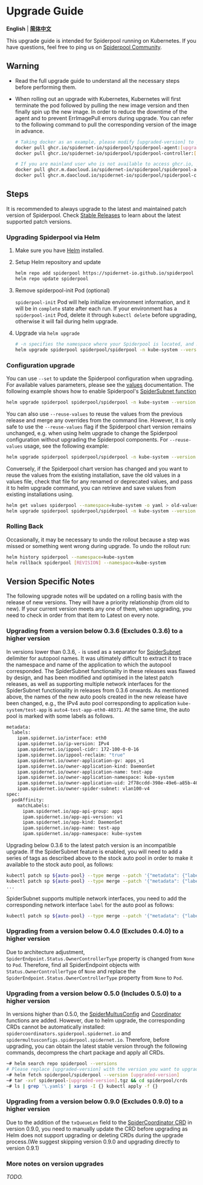 # Upgrade Guide

**English** | [**简体中文**](./upgrade-zh_CN.md)

This upgrade guide is intended for Spiderpool running on Kubernetes. If you have questions, feel free to ping us on [Spiderpool Community](../../README.md#stable-releases).

## Warning

- Read the full upgrade guide to understand all the necessary steps before performing them.

- When rolling out an upgrade with Kubernetes, Kubernetes will first terminate the pod followed by pulling the new image version and then finally spin up the new image. In order to reduce the downtime of the agent and to prevent ErrImagePull errors during upgrade. You can refer to the following command to pull the corresponding version of the image in advance.

    ```bash
    # Taking docker as an example, please modify [upgraded-version] to your upgraded version.
    docker pull ghcr.io/spidernet-io/spiderpool/spiderpool-agent:[upgraded-version]
    docker pull ghcr.io/spidernet-io/spiderpool/spiderpool-controller:[upgraded-version]

    # If you are mainland user who is not available to access ghcr.io, you can use the mirror source ghcr.m.daocloud.io
    docker pull ghcr.m.daocloud.io/spidernet-io/spiderpool/spiderpool-agent:[upgraded-version]
    docker pull ghcr.m.daocloud.io/spidernet-io/spiderpool/spiderpool-controller:[upgraded-version]
    ```

## Steps

It is recommended to always upgrade to the latest and maintained patch version of Spiderpool. Check [Stable Releases](../../README.md#community) to learn about the latest supported patch versions.

### Upgrading Spiderpool via Helm

1. Make sure you have [Helm](https://helm.sh/docs/intro/install/) installed.

2. Setup Helm repository and update

    ```bash
    helm repo add spiderpool https://spidernet-io.github.io/spiderpool
    helm repo update spiderpool
    ```

3. Remove spiderpool-init Pod (optional)

    `spiderpool-init` Pod will help initialize environment information, and it will be in `complete` state after each run. If your environment has a `spiderpool-init` Pod, delete it through `kubectl delete` before upgrading, otherwise it will fail during helm upgrade.

4. Upgrade via `helm upgrade`

    ```bash
    # -n specifies the namespace where your Spiderpool is located, and modify [upgraded-version] to the version you want to upgrade to.
    helm upgrade spiderpool spiderpool/spiderpool -n kube-system --version [upgraded-version]
    ```

### Configuration upgrade

You can use `--set` to update the Spiderpool configuration when upgrading. For available values parameters, please see the [values](https://github.com/spidernet-io/spiderpool/tree/main/charts/spiderpool/README.md) documentation. The following example shows how to enable Spiderpool's [SpiderSubnet function](../spider-subnet.md)

```bash
helm upgrade spiderpool spiderpool/spiderpool -n kube-system --version [upgraded-version] --set ipam.enableSpiderSubnet=true
```

You can also use `--reuse-values` to reuse the values from the previous release and merge any overrides from the command line. However, it is only safe to use the `--reuse-values` flag if the Spiderpool chart version remains unchanged, e.g. when using helm upgrade to change the Spiderpool configuration without upgrading the Spiderpool components. For `--reuse-values` usage, see the following example:

```bash
helm upgrade spiderpool spiderpool/spiderpool -n kube-system --version [upgraded-version] --set ipam.enableSpiderSubnet=true --reuse-values
```

Conversely, if the Spiderpool chart version has changed and you want to reuse the values from the existing installation, save the old values in a values file, check that file for any renamed or deprecated values, and pass it to helm upgrade command, you can retrieve and save values from existing installations using.

```bash
helm get values spiderpool --namespace=kube-system -o yaml > old-values.yaml
helm upgrade spiderpool spiderpool/spiderpool -n kube-system --version [upgraded-version] -f old-values.yaml
```

### Rolling Back

Occasionally, it may be necessary to undo the rollout because a step was missed or something went wrong during upgrade. To undo the rollout run:

```bash
helm history spiderpool --namespace=kube-system
helm rollback spiderpool [REVISION] --namespace=kube-system
```

## Version Specific Notes

The following upgrade notes will be updated on a rolling basis with the release of new versions. They will have a priority relationship (from old to new). If your current version meets any one of them, when upgrading, you need to check in order from that item to Latest on every note.

### Upgrading from a version below 0.3.6 (Excludes 0.3.6) to a higher version

In versions lower than 0.3.6, `-` is used as a separator for [SpiderSubnet](../spider-subnet.md) delimiter for autopool names. It was ultimately difficult to extract it to trace the namespace and name of the application to which the autopool corresponded. The SpiderSubnet functionality in these releases was flawed by design, and has been modified and optimised in the latest patch releases, as well as supporting multiple network interfaces for the SpiderSubnet functionality in releases from 0.3.6 onwards. As mentioned above, the names of the new auto pools created in the new release have been changed, e.g., the IPv4 auto pool corresponding to application `kube-system/test-app` is `auto4-test-app-eth0-40371`. At the same time, the auto pool is marked with some labels as follows.

```bash
metadata:
  labels:
    ipam.spidernet.io/interface: eth0
    ipam.spidernet.io/ip-version: IPv4
    ipam.spidernet.io/ippool-cidr: 172-100-0-0-16
    ipam.spidernet.io/ippool-reclaim: "true"
    ipam.spidernet.io/owner-application-gv: apps_v1
    ipam.spidernet.io/owner-application-kind: DaemonSet
    ipam.spidernet.io/owner-application-name: test-app
    ipam.spidernet.io/owner-application-namespace: kube-system
    ipam.spidernet.io/owner-application-uid: 2f78ccdd-398e-49e6-a85b-40371db6fdbd
    ipam.spidernet.io/owner-spider-subnet: vlan100-v4
spec:
  podAffinity:
    matchLabels:
      ipam.spidernet.io/app-api-group: apps
      ipam.spidernet.io/app-api-version: v1
      ipam.spidernet.io/app-kind: DaemonSet
      ipam.spidernet.io/app-name: test-app
      ipam.spidernet.io/app-namespace: kube-system
```

Upgrading below 0.3.6 to the latest patch version is an incompatible upgrade. If the SpiderSubnet feature is enabled, you will need to add a series of tags as described above to the stock auto pool in order to make it available to the stock auto pool, as follows:

```bash
kubectl patch sp ${auto-pool} --type merge --patch '{"metadata": {"labels": {"ipam.spidernet.io/owner-application-name": "test-app"}}}'
kubectl patch sp ${auto-pool} --type merge --patch '{"metadata": {"labels": {"ipam.spidernet.io/owner-application-namespace": "kube-system"}}}'
...
```

SpiderSubnet supports multiple network interfaces, you need to add the corresponding network interface `label` for the auto pool as follows:

```bash
kubectl patch sp ${auto-pool} --type merge --patch '{"metadata": {"labels": {"ipam.spidernet.io/interface": "eth0"}}}}'
```

### Upgrading from a version below 0.4.0 (Excludes 0.4.0) to a higher version

Due to architecture adjustment, `SpiderEndpoint.Status.OwnerControllerType` property is changed from `None` to `Pod`. Therefore, find all SpiderEndpoint objects with `Status.OwnerControllerType` of `None` and replace the `SpiderEndpoint.Status.OwnerControllerType` property from `None` to `Pod`.

### Upgrading from a version below 0.5.0 (Includes 0.5.0) to a higher version

In versions higher than 0.5.0, the [SpiderMultusConfig](../spider-multus-config.md) and [Coordinator](../../concepts/coordinator.md) functions are added. However, due to helm upgrade, the corresponding CRDs cannot be automatically installed: `spidercoordinators.spiderpool.spidernet.io` and `spidermultusconfigs.spiderpool.spidernet.io`. Therefore, before upgrading, you can obtain the latest stable version through the following commands, decompress the chart package and apply all CRDs.

```bash
~# helm search repo spiderpool --versions
# Please replace [upgraded-version] with the version you want to upgrade to.
~# helm fetch spiderpool/spiderpool --version [upgraded-version]
~# tar -xvf spiderpool-[upgraded-version].tgz && cd spiderpool/crds
~# ls | grep '\.yaml$' | xargs -I {} kubectl apply -f {}
```

### Upgrading from a version below 0.9.0 (Excludes 0.9.0) to a higher version

Due to the addition of the `txQueueLen` field to the [SpiderCoordinator CRD](./../../reference/crd-spidercoordinator.md) in version 0.9.0, you need to manually update the CRD before upgrading as Helm does not support upgrading or deleting CRDs during the upgrade process.(We suggest skipping version 0.9.0 and upgrading directly to version 0.9.1)

### More notes on version upgrades

*TODO.*
